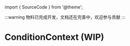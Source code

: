 import { SourceCode } from '@theme';

:::warning
物料已完成开发，文档还在完善中，欢迎参与贡献
:::

# ConditionContext (WIP)

<SourceCode href="https://github.com/bytedance/flowgram.ai/tree/main/packages/materials/form-materials/src/components/condition-context" />
